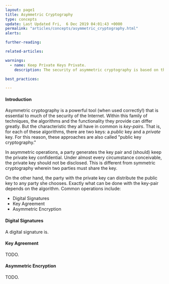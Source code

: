 ```yaml
---
layout: page1
title: Asymmetric Cryptography
type: concepts
update: Last Updated Fri,  6 Dec 2019 04:01:43 +0000
permalink: "articles/concepts/asymmetric_cryptography.html"
alerts:

further-reading:

related-articles:

warnings:
  - name: Keep Private Keys Private.
    description: The security of asymmetric cryptography is based on the private key never being disclosed. They must be secured and protected with the greatest care.

best_practices:

---
```


#### Introduction

Asymmetric cryptography is a powerful tool (when used correctly!) that is essential to much of the security of the Internet. Within this family of techniques, the algorithms and the functionality they provide can differ greatly. But the characteristic they all have in common is _key-pairs_. That is, for each of these algorithms, there are two keys: a _public_ key and a _private_ key. For this reason, these approaches are also called "public key cryptography."

In asymmetric operations, a party generates the key pair and (should) keep the private key confidential. Under almost every circumstance conceivable, the private key should not be disclosed. This is different from symmetric cryptography wherein two parties must share the key.

On the other hand, the party with the private key can distribute the public key to any party she chooses. Exactly what can be done with the key-pair depends on the algorithm. Common operations include:

* Digital Signatures
* Key Agreement
* Asymmetric Encryption

#### Digital Signatures

A digital signature is.

#### Key Agreement

TODO.

#### Asymmetric Encryption
TODO.
